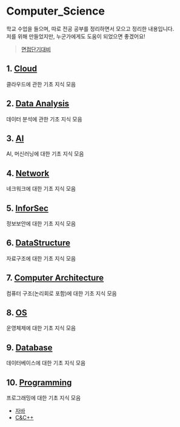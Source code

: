 # Computer_Science
학교 수업을 들으며, 따로 전공 공부를 정리하면서 모으고 정리한 내용입니다.<br>
저를 위해 만들었지만, 누군가에게도 도움이 되었으면 좋겠어요!<br>

> [면접단기대비](./InterviewSummary.md)

## 1. [Cloud](./Cloud/README.md)
  클라우드에 관한 기초 지식 모음
  
## 2. [Data Analysis](./DataAnalysis/README.md)
  데이터 분석에 관한 기초 지식 모음
  
## 3. [AI](./AI/README.md)
  AI, 머신러닝에 대한 기초 지식 모음
  
## 4. [Network](./Network/README.md)
  네크워크에 대한 기초 지식 모음

## 5. [InforSec](./InforSec/README.md)
  정보보안에 대한 기초 지식 모음

## 6. [DataStructure](./DataStructure/README.md)
  자료구조에 대한 기초 지식 모음

## 7. [Computer Architecture](./ComputerArchitecture/README.md)
  컴퓨터 구조(논리회로 포함)에 대한 기초 지식 모음

## 8. [OS](./OS/README.md)
  운영체제에 대한 기초 지식 모음

## 9. [Database](./Database/README.md)
  데이터베이스에 대한 기초 지식 모음

## 10. [Programming](./Programming/README.md)
  프로그래밍에 대한 기초 지식 모음
  - [자바](./Programming/Java/README.md)
  - [C&C++](./Programming/CnCpp/README.md)
